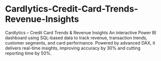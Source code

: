 # Cardlytics-Credit-Card-Trends-Revenue-Insights
Cardlytics – Credit Card Trends &amp; Revenue Insights An interactive Power BI dashboard using SQL-based data to track revenue, transaction trends, customer segments, and card performance. Powered by advanced DAX, it delivers real-time insights, improving accuracy by 30% and cutting reporting time by 50%.
